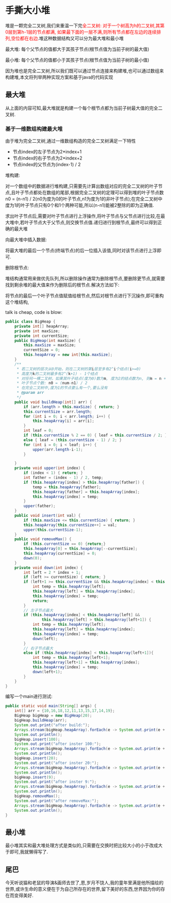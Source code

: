 # 手撕大小堆

堆是一颗完全二叉树,我们来重温一下完<font color="red">全二叉树: 对于一个树高为h的二叉树,其第0层到第h-1层的节点都满, 如果最下面的一层不满,则所有节点都在左边的连续排列,空位都在右边</font>.堆这种数据结构又可以分为最大堆和最小堆

最大堆: 每个父节点的值都大于其孩子节点(根节点值为当前子树的最大值)

最小堆: 每个父节点的值都小于其孩子节点(根节点值为当前子树的最小值)

因为堆也是完全二叉树,所以我们既可以通过节点连接来构建堆,也可以通过数组来构建堆,本文将列举两种实现方案和基于java的代码实现

## 最大堆

从上面的内容可知,最大堆就是构建一个每个根节点都为当前子树最大值的完全二叉树.

###  基于一维数组构建最大堆

由于堆为完全二叉树,通过一维数组构造的完全二叉树满足一下特性

- 节点index的左子节点为2*index+1
- 节点index的右子节点为2*index+2
- 节点index的父节点为(index-1) / 2

堆构建:

对一个数组中的数据进行堆构建,只需要先计算出数组对应的完全二叉树的叶子节点,且叶子节点都处在数组的尾部,根据完全二叉树的定理可以得到堆的叶子节点数n0 = (n-n1) / 2(n0为度为0的叶子节点,n1为度为1的非叶子节点);在完全二叉树中度为1的叶子节点只有0个和1个两种可能,所以(n-n1)能被2整除的即为正确值.

求出叶子节点后,需要对叶子节点进行上浮操作,将叶子节点与父节点进行比较,在最大堆中,若叶子节点大于父节点,则交换节点值.递归进行到根节点,最终可以得到正确的最大堆

向最大堆中插入数据:

将最大堆的最后一个节点(终端节点)的后一位插入该值,同时对该节点进行上浮即可.

删除根节点:

堆结构通常用来做优先队列,所以删除操作通常为删除根节点,要删除更节点,就需要找到剩余堆的最大值来作为删除后的根节点.解决方法如下:

将节点的最后一个叶子节点值赋值给根节点,然后对根节点进行下沉操作,即可重构这个堆结构,

talk is cheap, code is blow:

```java
public class BigHeap {
    private int[] heapArray;
    private int maxSize;
    private int currentSize;
    public BigHeap(int maxSize) {
        this.maxSize = maxSize;
        currentSize = 0;
        this.heapArray = new int[this.maxSize];
    }
    /**
     * 若二叉树的层次从0开始，则在二叉树的第i层至多有2^i个结点(i>=0)
     * 高度为k的二叉树最多有2^(k+1) - 1个结点
     * 对任何一棵二叉树，如果其叶子结点(度为0)数为m, 度为2的结点数为n, 则m = n + 1。
     * 叶子节点个数: n0 = (num-n1) / 2
     * 在完全二叉树中,度为1的节点要么有一个,要么没有
     * @param arr
     */
    public void buildHeap(int[] arr) {
        if (arr.length > this.maxSize) { return; }
        this.currentSize = arr.length;
        for (int i = 0; i < arr.length; i++) {
            this.heapArray[i] = arr[i];
        }
        int leaf = 0;
        if (this.currentSize % 2 == 0) { leaf = this.currentSize / 2; }
        else { leaf = (this.currentSize - 1) / 2; }
        for (int i = 0; i < leaf; i++) {
            upper(arr.length-i-1);
        }

    }
    private void upper(int index) {
        if (index < 1) { return; }
        int father = (index - 1) / 2, temp;
        if (this.heapArray[index] > this.heapArray[father]) {
            temp = this.heapArray[father];
            this.heapArray[father] = this.heapArray[index];
            this.heapArray[index] = temp;
        }
        upper(father);
    }
    public void insert(int val) {
        if (this.maxSize <= this.currentSize) { return; }
        this.heapArray[this.currentSize++] = val;
        upper(this.currentSize-1);
    }
    public void removeMax() {
        if (this.currentSize == 0) {return;}
        this.heapArray[0] = this.heapArray[--currentSize];
        this.heapArray[currentSize] = 0;
        down(0);
    }
    private void down(int index) {
        int left = 2 * index + 1;
        if (left >= currentSize) { return; }
        if (left+1 >= this.currentSize && this.heapArray[index] < this.heapArray[left]) {
            int temp = this.heapArray[left];
            this.heapArray[left] = this.heapArray[index];
            this.heapArray[index] = temp;
            return;
        }
        // 左子节点最大
        if (this.heapArray[index] < this.heapArray[left] &&
                this.heapArray[left] > this.heapArray[left+1]) {
            int temp = this.heapArray[left];
            this.heapArray[left] = this.heapArray[index];
            this.heapArray[index] = temp;
            down(left);
        }
        // 右子节点最大
        else if (this.heapArray[index] < this.heapArray[left+1]){
            int temp = this.heapArray[left+1];
            this.heapArray[left+1] = this.heapArray[index];
            this.heapArray[index] = temp;
            down(left+1);
        }
    }
}

```

编写一个main进行测试:

```java
public static void main(String[] args) {
    int[] arr = {10,16,18,12,11,13,15,17,14,19};
    BigHeap bigHeap = new BigHeap(20);
    bigHeap.buildHeap(arr);
    System.out.print("after build:");
    Arrays.stream(bigHeap.heapArray).forEach(e -> System.out.print(e + ","));
    System.out.println();
    bigHeap.insert(100);
    System.out.print("after inster 100:");
    Arrays.stream(bigHeap.heapArray).forEach(e -> System.out.print(e + ","));
    System.out.println();
    bigHeap.insert(20);
    System.out.print("after inster 20:");
    Arrays.stream(bigHeap.heapArray).forEach(e -> System.out.print(e + ","));
    System.out.println();
    bigHeap.insert(9);
    System.out.print("after inster 9:");
    Arrays.stream(bigHeap.heapArray).forEach(e -> System.out.print(e + ","));
    System.out.println();
    bigHeap.removeMax();
    System.out.print("after removeMax:");
    Arrays.stream(bigHeap.heapArray).forEach(e -> System.out.print(e + ","));
    System.out.println();
}
```

## 最小堆

最小堆其实和最大堆处理方式是类似的,只需要在交换时把比较大小的小于改成大于即可,我就懒得写了.

## 尾巴

今天听说猫和老鼠的导演&画师去世了,恩,岁月不饶人,我的童年里满是他所描绘的世界,或许生命的意义便在于为自己所存在的世界,留下美好的东西,世界因为你的存在而变得美好.